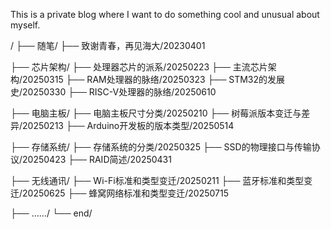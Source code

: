 This is a private blog where I want to do something cool and unusual about myself.

/
├── 随笔/
    ├── 致谢青春，再见海大/20230401
    
├── 芯片架构/
	├── 处理器芯片的派系/20250223
	├── 主流芯片架构/20250315
	├── RAM处理器的脉络/20250323
	├── STM32的发展史/20250330
	├── RISC-V处理器的脉络/20250610
	
├── 电脑主板/
	├── 电脑主板尺寸分类/20250210
	├── 树莓派版本变迁与差异/20250213
	├── Arduino开发板的版本类型/20250514	
	
├── 存储系统/
	├── 存储系统的分类/20250325
	├── SSD的物理接口与传输协议/20250423
    ├── RAID简述/20250431
    
├── 无线通讯/
	├── Wi-Fi标准和类型变迁/20250211
	├── 蓝牙标准和类型变迁/20250625
	├── 蜂窝网络标准和类型变迁/20250715
	
├── ……/
└── end/
